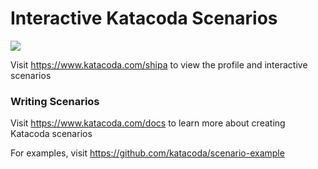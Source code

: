 # Interactive Katacoda Scenarios

[![](http://shields.katacoda.com/katacoda/shipa/count.svg)](https://www.katacoda.com/shipa "Get your profile on Katacoda.com")

Visit https://www.katacoda.com/shipa to view the profile and interactive scenarios

### Writing Scenarios
Visit https://www.katacoda.com/docs to learn more about creating Katacoda scenarios

For examples, visit https://github.com/katacoda/scenario-example
